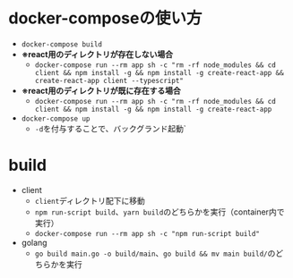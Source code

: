 # docker-composeの使い方
- `docker-compose build`
- **※react用のディレクトリが存在しない場合**
  - `docker-compose run --rm app sh -c "rm -rf node_modules && cd client && npm install -g && npm install -g create-react-app && create-react-app client --typescript"`
- **※react用のディレクトリが既に存在する場合**
  - `docker-compose run --rm app sh -c "rm -rf node_modules && cd client && npm install -g && npm install -g create-react-app`
- `docker-compose up`
  - `-d`を付与することで、バックグランド起動`
# build
- client
  - `client`ディレクトリ配下に移動
  - `npm run-script build`、`yarn build`のどちらかを実行（container内で実行）
  - `docker-compose run --rm app sh -c "npm run-script build"`
- golang
  - `go build main.go -o build/main`、`go build && mv main build/`のどちらかを実行
